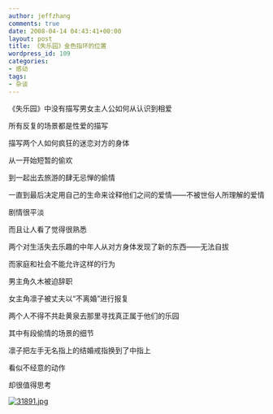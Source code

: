 ```yaml
---
author: jeffzhang
comments: true
date: 2008-04-14 04:43:41+00:00
layout: post
title: 《失乐园》金色指环的位置
wordpress_id: 109
categories:
- 感动
tags:
- 杂谈
---
```


[](http://photo.blog.sina.com.cn/showpic.html#blogid=57f94311010092xj&url=http://static15.photo.sina.com.cn/orignal/57f9431144ace302beaee)《失乐园》中没有描写男女主人公如何从认识到相爱

所有反复的场景都是性爱的描写

描写两个人如何疯狂的迷恋对方的身体

从一开始短暂的偷欢

到一起出去旅游的肆无忌惮的偷情

一直到最后决定用自己的生命来诠释他们之间的爱情——不被世俗人所理解的爱情

剧情很平淡

而且让人看了觉得很熟悉

两个对生活失去乐趣的中年人从对方身体发现了新的东西——无法自拔

而家庭和社会不能允许这样的行为

男主角久木被迫辞职

女主角凛子被丈夫以“不离婚”进行报复

两个人不得不共赴黄泉去那里寻找真正属于他们的乐园

其中有段偷情的场景的细节

凛子把左手无名指上的结婚戒指换到了中指上

看似不经意的动作

却很值得思考

[![31891.jpg](http://static15.photo.sina.com.cn/bmiddle/57f9431144ace302beaee)](http://photo.blog.sina.com.cn/showpic.html#blogid=57f94311010092xj&url=http://static15.photo.sina.com.cn/orignal/57f9431144ace302beaee)
